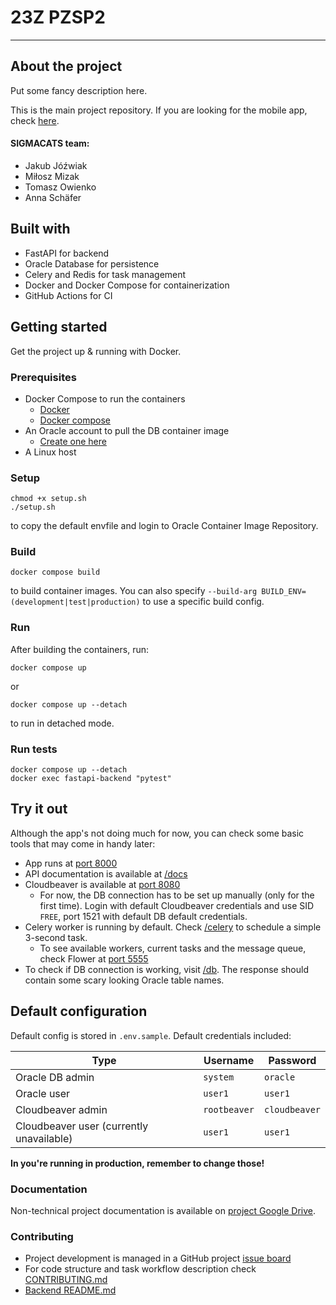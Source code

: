 # 23Z PZSP2

---

## About the project 
Put some fancy description here.

This is the main project repository. If you are looking for the mobile app, check [here](https://cat-bounce.com/).

#### SIGMACATS team:
- Jakub Jóźwiak
- Miłosz Mizak
- Tomasz Owienko
- Anna Schäfer

## Built with
- FastAPI for backend
- Oracle Database for persistence
- Celery and Redis for task management
- Docker and Docker Compose for containerization
- GitHub Actions for CI

## Getting started

Get the project up & running with Docker.

### Prerequisites
- Docker Compose to run the containers
  - [Docker](https://docs.docker.com/engine/install/)
  - [Docker compose](https://docs.docker.com/compose/install/)
- An Oracle account to pull the DB container image
  - [Create one here](https://profile.oracle.com/myprofile/account/create-account.jspx)
- A Linux host

### Setup 
```shell
chmod +x setup.sh
./setup.sh
```
to copy the default envfile and login to Oracle Container Image Repository.

### Build
```shell
docker compose build
```
to build container images. You can also specify `--build-arg BUILD_ENV=(development|test|production)` to use a specific build config.

### Run
After building the containers, run:
```shell
docker compose up
```
or 
```shell
docker compose up --detach
```
to run in detached mode.

### Run tests
```shell
docker compose up --detach
docker exec fastapi-backend "pytest"
```

## Try it out

Although the app's not doing much for now, you can check some basic tools that may come in handy later:
- App runs at [port 8000](localhost:8000)
- API documentation is available at [/docs](localhost:8000/docs)
- Cloudbeaver is available at [port 8080](localhost:8080)
  - For now, the DB connection has to be set up manually (only for the first time). Login with default 
    Cloudbeaver credentials and use SID `FREE`, port 1521 with default DB default credentials.
- Celery worker is running by default. Check [/celery](localhost:8000/celery) to schedule a simple 3-second task.
  - To see available workers, current tasks and the message queue, check Flower at [port 5555](localhost:5555)
- To check if DB connection is working, visit [/db](localhost:8000/db). The response should contain some scary 
  looking Oracle table names.

## Default configuration
Default config is stored in `.env.sample`. Default credentials included:

| Type            | Username | Password |
|-----------------|----------|----------|
| Oracle DB admin | `system`  | `oracle`  |
| Oracle user  | `user1` | `user1` |
| Cloudbeaver admin | `rootbeaver` | `cloudbeaver` |
| Cloudbeaver user (currently unavailable) | `user1` | `user1` |

**In you're running in production, remember to change those!**

### Documentation
Non-technical project documentation is available on [project Google Drive](https://drive.google.com/drive/folders/1Zp6dHEMV8WkCuym4bZPDuKnoiORsDU2a).

### Contributing
- Project development is managed in a GitHub project [issue board](https://github.com/users/SNURTEL/projects/1/views/1)
- For code structure and task workflow description check [CONTRIBUTING.md](CONTRIBUTING.md)
- [Backend README.md](backend/README.md)

